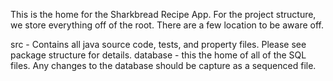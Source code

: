 This is the home for the Sharkbread Recipe App.  For the project structure, we store everything off of the root.  There are a few location to be aware off.


src - Contains all java source code, tests, and property files.  Please see package structure for details.
database - this the home of all of the SQL files.  Any changes to the database should be capture as a sequenced file.

